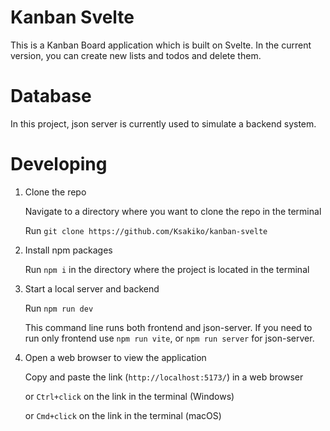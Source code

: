 # Kanban Svelte

This is a Kanban Board application which is built on Svelte. In the current version, you can create new lists and todos and delete them.

# Database

In this project, json server is currently used to simulate a backend system.

# Developing

1. Clone the repo

   Navigate to a directory where you want to clone the repo in the terminal

   Run `git clone https://github.com/Ksakiko/kanban-svelte`

2. Install npm packages

   Run `npm i` in the directory where the project is located in the terminal

3. Start a local server and backend

   Run `npm run dev`

   This command line runs both frontend and json-server. If you need to run only frontend use `npm run vite`, or `npm run server` for json-server.

4. Open a web browser to view the application

   Copy and paste the link (`http://localhost:5173/`) in a web browser

   or `Ctrl+click` on the link in the terminal (Windows)

   or `Cmd+click` on the link in the terminal (macOS)
